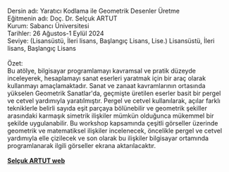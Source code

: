Dersin adı: Yaratıcı Kodlama ile Geometrik Desenler Üretme<br />
Eğitmenin adı: Doç. Dr. Selçuk ARTUT<br />
Kurum: Sabancı Üniversitesi<br />
Tarihler: 26 Ağustos-1 Eylül 2024<br />
Seviye: (Lisansüstü, İleri lisans, Başlangıç ​​Lisans, Lise.) Lisansüstü, İleri lisans, Başlangıç ​​Lisans<br /><br />
Özet:<br />
Bu atölye, bilgisayar programlamayı kavramsal ve pratik düzeyde inceleyerek, hesaplamayı sanat eserleri yaratmak için bir araç olarak kullanmayı amaçlamaktadır. Sanat ve zanaat kavramlarının ortasında yükselen Geometrik Sanatlar'da, geçmişte üretilen eserler basit bir pergel ve cetvel yardımıyla yaratılmıştır. Pergel ve cetvel kullanılarak, açılar farklı tekniklerle belirli sayıda eşit parçaya bölünebilir ve geometrik şekiller arasındaki karmaşık simetrik ilişkiler mümkün olduğunca mükemmel bir şekilde uygulanabilir. Bu workshop kapsamında çeşitli görseller üzerinde geometrik ve matematiksel ilişkiler incelenecek, öncelikle pergel ve cetvel yardımıyla elle çizilecek ve son olarak bu ilişkiler bilgisayar ortamında programlanarak ilgili görseller ekrana aktarılacaktır. <br /><br />
<a href="https://www.selcukartut.com"><strong>Selçuk ARTUT web</strong></a>
